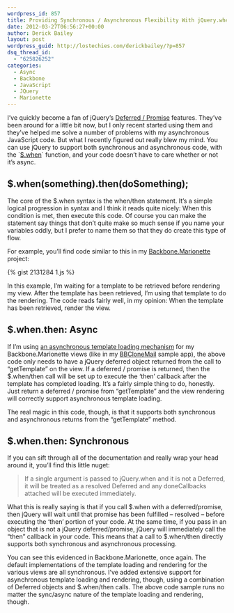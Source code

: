```yaml
---
wordpress_id: 857
title: Providing Synchronous / Asynchronous Flexibility With jQuery.when
date: 2012-03-27T06:56:27+00:00
author: Derick Bailey
layout: post
wordpress_guid: http://lostechies.com/derickbailey/?p=857
dsq_thread_id:
  - "625826252"
categories:
  - Async
  - Backbone
  - JavaScript
  - JQuery
  - Marionette
---
```

I&#8217;ve quickly become a fan of jQuery&#8217;s [Deferred / Promise](http://api.jquery.com/category/deferred-object/) features. They&#8217;ve been around for a little bit now, but I only recent started using them and they&#8217;ve helped me solve a number of problems with my asynchronous JavaScript code. But what I recently figured out really blew my mind. You can use jQuery to support both synchronous and asynchronous code, with the \`[$.when](http://api.jquery.com/jQuery.when/)\` function, and your code doesn&#8217;t have to care whether or not it&#8217;s async.

## $.when(something).then(doSomething);

The core of the $.when syntax is the when/then statement. It&#8217;s a simple logical progression in syntax and I think it reads quite nicely: When this condition is met, then execute this code. Of course you can make the statement say things that don&#8217;t quite make so much sense if you name your variables oddly, but I prefer to name them so that they do create this type of flow.

For example, you&#8217;ll find code similar to this in my [Backbone.Marionette](https://github.com/derickbailey/backbone.marionette) project:

{% gist 2131284 1.js %}

In this example, I&#8217;m waiting for a template to be retrieved before rendering my view. After the template has been retrieved, I&#8217;m using that template to do the rendering. The code reads fairly well, in my opinion: When the template has been retrieved, render the view.

## $.when.then: Async

If I&#8217;m using [an asynchronous template loading mechanism](https://lostechies.com/derickbailey/2012/02/09/asynchronously-load-html-templates-for-backbone-views/) for my Backbone.Marionette views (like in my [BBCloneMail](https://github.com/derickbailey/bbclonemail) sample app), the above code only needs to have a jQuery deferred object returned from the call to &#8220;getTemplate&#8221; on the view. If a deferred / promise is returned, then the $.when/then call will be set up to execute the &#8216;then&#8217; callback after the template has completed loading. It&#8217;s a fairly simple thing to do, honestly. Just return a deferred / promise from &#8220;getTemplate&#8221; and the view rendering will correctly support asynchronous template loading.

The real magic in this code, though, is that it supports both synchronous and asynchronous returns from the &#8220;getTemplate&#8221; method.

## $.when.then: Synchronous

If you can sift through all of the documentation and really wrap your head around it, you&#8217;ll find this little nuget:

> If a single argument is passed to jQuery.when and it is not a Deferred, it will be treated as a resolved Deferred and any doneCallbacks attached will be executed immediately.

What this is really saying is that if you call $.when with a deferred/promise, then jQuery will wait until that promise has been fulfilled &#8211; resolved &#8211; before executing the &#8216;then&#8217; portion of your code. At the same time, if you pass in an object that is not a jQuery deferred/promise, jQuery will immediately call the &#8220;then&#8221; callback in your code. This means that a call to $.when/then directly supports both synchronous and asynchronous processing.

You can see this evidenced in Backbone.Marionette, once again. The default implementations of the template loading and rendering for the various views are all synchronous. I&#8217;ve added extensive support for asynchronous template loading and rendering, though, using a combination of Deferred objects and $.when/then calls. The above code sample runs no matter the sync/async nature of the template loading and rendering, though.
